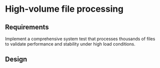 # High-volume file processing

## Requirements

Implement a comprehensive system test that processes thousands of files to validate performance and stability under high load conditions.

## Design
